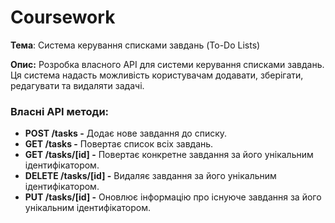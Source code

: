 # Coursework
**Тема**: Система керування списками завдань (To-Do Lists)

**Опис:** Розробка власного API для системи керування списками завдань. Ця система надасть можливість користувачам додавати, зберігати, редагувати та видаляти задачі.

### Власні API методи:
- **POST /tasks -** Додає нове завдання до списку.
- **GET /tasks -** Повертає список всіх завдань.
- **GET /tasks/[id] -** Повертає конкретне завдання за його унікальним ідентифікатором.
- **DELETE /tasks/[id] -** Видаляє завдання за його унікальним ідентифікатором.
- **PUT /tasks/[id] -** Оновлює інформацію про існуюче завдання за його унікальним ідентифікатором.
